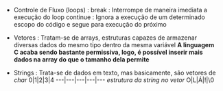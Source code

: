 * Controle de Fluxo (loops) :
break : Interrompe de maneira imediata a execução do loop
continue : Ignora a execução de um determinado escopo do código e segue para execução do próximo 

* Vetores :
Tratam-se de arrays, estruturas capazes de armazenar diversas dados do mesmo tipo dentro da mesma variável 
**A linguagem C acaba sendo bastante permissiva, logo, é possível inserir mais dados na array do que o tamanho dela permite**

* Strings : 
Trata-se de dados em texto, mas basicamente, são vetores de *char*
0|1|2|3|4
---|---|---|---|---         *estrutura da string no vetor*
O|L|Á|!|\0

